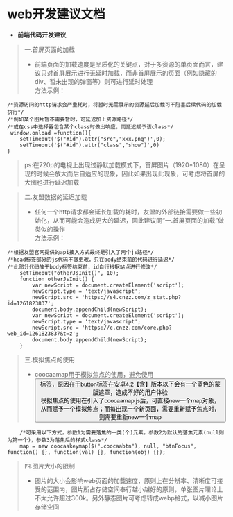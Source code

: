 # web开发建议文档
- **前端代码开发建议**

> 一.首屏页面的加载
> * 前端页面的加载速度是品质化的关键点，对于多资源的单页面而言，建议只对首屏展示进行无延时加载，而非首屏展示的页面（例如隐藏的div、暂未出现的弹窗等）则可进行延时处理<br/>
> 方法示例：<br/>
```
/*资源访问的http请求会严重耗时，将暂时无需展示的资源延后加载可不阻塞后续代码的加载执行*/
/*例如某个图片暂不需要暂时，可延迟加上资源路径*/
/*或在css中选择器包含某个class时做出响应，而延迟赋予该class*/
 window.onload =function(){
    setTimeout('$("#id").attr("src","xxx.png")',0);
    setTimeout('$("#id").attr("class","show")',0)
}
```
> ps:在720p的电视上出现过静默加载模式下，首屏图片（1920*1080）在呈现的时候会放大而后自适应的现象，因此如果出现此现象，可考虑将首屏的大图也进行延迟加载<br/>

> 二.友盟数据的延迟加载
> * 任何一个http请求都会延长加载的耗时，友盟的外部链接需要做一些初始化，从而可能会造成更大的延迟，因此建议同“一.首屏页面的加载”做类似的操作<br/>
>方法示例：<br/>
```
/*根据友盟官网提供的api接入方式最终是引入了两个js路径*/
/*head标签部分的js代码不做更改，只在body结束前的代码进行延迟*/
/*此部分代码放于body标签结束前，id自行根据站点进行修改*/
    setTimeout("otherJsInit()", 10);
    function otherJsInit() {
        var newScript = document.createElement('script');
        newScript.type = 'text/javascript';
        newScript.src = 'https://s4.cnzz.com/z_stat.php?id=1261823837';
        document.body.appendChild(newScript);
        var newScript = document.createElement('script');
        newScript.type = 'text/javascript';
        newScript.src = 'https://c.cnzz.com/core.php?web_id=1261823837&t=z';
        document.body.appendChild(newScript);
    }
```

> 三.模拟焦点的使用
> * coocaamap用于模拟焦点的使用，避免使用<button>标签，原因在于button标签在安卓4.2【含】版本以下会有一个蓝色的蒙版遮罩，造成不好的用户体验<br/>
> 模拟焦点的使用在引入了coocaamap.js后，可直接new一个map对象，从而赋予一个模拟焦点；而每出现一个新页面，需要重新赋予焦点时，则需要重新new一个map
```
    /*可采用以下方式，参数1为需要落焦的一类(个)元素，参数2为默认的落焦元素(null则为第一个)，参数3为落焦后的样式class*/
    map = new coocaakeymap($(".coocaabtn"), null, "btnFocus", function() {}, function(val) {}, function(obj) {});
```

> 四.图片大小的限制
> * 图片的大小会影响web页面的加载速度，原则上在分辨率、清晰度可接受的范围内，图片所占存储空间奉行越小越好的原则，单张图片理论上不太允许超过300k。另外静态图片可考虑转成webp格式，以减小图片存储空间<br/>
